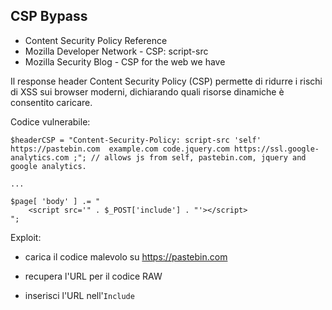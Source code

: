 ## CSP Bypass

- Content Security Policy Reference
- Mozilla Developer Network - CSP: script-src
- Mozilla Security Blog - CSP for the web we have

Il response header Content Security Policy (CSP) permette di ridurre i rischi di XSS sui browser moderni, dichiarando quali risorse dinamiche è consentito caricare.

Codice vulnerabile:

```
$headerCSP = "Content-Security-Policy: script-src 'self' https://pastebin.com  example.com code.jquery.com https://ssl.google-analytics.com ;"; // allows js from self, pastebin.com, jquery and google analytics.

...

$page[ 'body' ] .= "
    <script src='" . $_POST['include'] . "'></script>
";
```

Exploit:

- carica il codice malevolo su https://pastebin.com

- recupera l'URL per il codice RAW

- inserisci l'URL nell'`Include`


